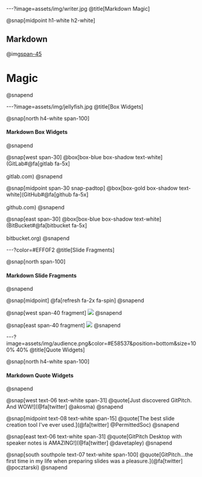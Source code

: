 ---?image=assets/img/writer.jpg
@title[Markdown Magic]

@snap[midpoint h1-white h2-white]
## Markdown
@img[span-45](assets/img/markdown.png)
# Magic
@snapend

---?image=assets/img/jellyfish.jpg
@title[Box Widgets]

@snap[north h4-white span-100]
#### Markdown Box Widgets
@snapend

@snap[west span-30]
@box[box-blue box-shadow text-white](GitLab#@fa[gitlab fa-5x]<br><br>gitlab.com)
@snapend

@snap[midpoint span-30 snap-padtop]
@box[box-gold box-shadow text-white](GitHub#@fa[github fa-5x]<br><br>github.com)
@snapend

@snap[east span-30]
@box[box-blue box-shadow text-white](BitBucket#@fa[bitbucket fa-5x]<br><br>bitbucket.org)
@snapend

---?color=#EFF0F2
@title[Slide Fragments]

@snap[north span-100]
#### Markdown Slide Fragments
@snapend

@snap[midpoint]
@fa[refresh fa-2x fa-spin]
@snapend

@snap[west span-40 fragment]
![](assets/img/devenv.png)
@snapend

@snap[east span-40 fragment]
![](assets/img/devdeploy.png)
@snapend

---?image=assets/img/audience.png&color=#E58537&position=bottom&size=100% 40%
@title[Quote Widgets]

@snap[north h4-white span-100]
#### Markdown Quote Widgets
@snapend

@snap[west text-06 text-white span-31]
@quote[Just discovered GitPitch. And WOW!](@fa[twitter] @akosma)
@snapend

@snap[midpoint text-08 text-white span-15]
@quote[The best slide creation tool I've ever used.](@fa[twitter] @PermittedSoc)
@snapend

@snap[east text-06 text-white span-31]
@quote[GitPitch Desktop with speaker notes is AMAZING!](@fa[twitter] @davetapley)
@snapend

@snap[south southpole text-07 text-white span-100]
@quote[GitPitch...the first time in my life when preparing slides was a pleasure.](@fa[twitter] @pocztarski)
@snapend
